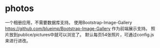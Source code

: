 photos
======

一个相册应用，不需要数据库支持。
使用Bootstrap-Image-Gallery https://github.com/blueimp/Bootstrap-Image-Gallery 作为前端展示支持。
照片放到publice/pictures中就可以浏览了。
默认每页54张照片，可通过config.js来进行进改。
